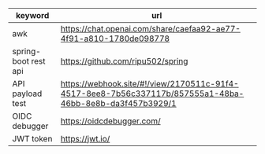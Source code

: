 
| keyword | url |
|--|--|
|  awk|  https://chat.openai.com/share/caefaa92-ae77-4f91-a810-1780de098778|
| spring-boot rest api| https://github.com/ripu502/spring| 
| API payload test| https://webhook.site/#!/view/2170511c-91f4-4517-8ee8-7b56c337117b/857555a1-48ba-46bb-8e8b-da3f457b3929/1| 
| OIDC debugger| https://oidcdebugger.com/| 
| JWT token | https://jwt.io/| 
